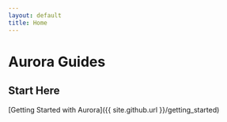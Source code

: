 ```yaml
---
layout: default
title: Home
---
```


# Aurora Guides

## Start Here

[Getting Started with Aurora]({{ site.github.url }}/getting_started)
